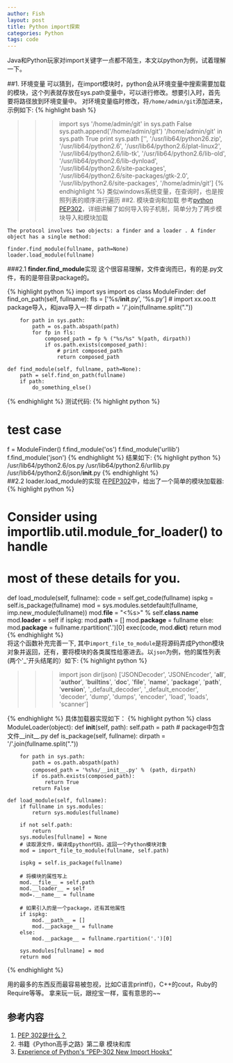 ```yaml
---
author: Fish
layout: post
title: Python import探索 
categories: Python 
tags: code
---
```

Java和Python玩家对import关键字一点都不陌生，本文以python为例，试着理解一下。

##1. 环境变量
可以猜到，在import模块时，python会从环境变量中搜索需要加载的模块，这个列表就存放在sys.path变量中，可以进行修改。想要引入时，首先要将路径放到环境变量中。
对环境变量临时修改，将```/home/admin/git```添加进来，示例如下:
{% highlight bash %}
>>> import sys
>>> '/home/admin/git' in sys.path
False
>>> sys.path.append('/home/admin/git')
>>> '/home/admin/git' in sys.path
True
>>> print sys.path
['', '/usr/lib64/python26.zip', '/usr/lib64/python2.6', '/usr/lib64/python2.6/plat-linux2', '/usr/lib64/python2.6/lib-tk', '/usr/lib64/python2.6/lib-old', '/usr/lib64/python2.6/lib-dynload', '/usr/lib64/python2.6/site-packages', '/usr/lib64/python2.6/site-packages/gtk-2.0', '/usr/lib/python2.6/site-packages', '/home/admin/git']
{% endhighlight %}
类似windows系统变量，在查询时，也是按照列表的顺序进行遍历
##2. 模块查询和加载
参考[python PEP302][1]，详细讲解了如何导入钩子机制，简单分为了两步模块导入和模块加载

    The protocol involves two objects: a finder and a loader . A finder object has a single method:

    finder.find_module(fullname, path=None)
    loader.load_module(fullname)
###2.1  **finder.find_module**实现
这个很容易理解，文件查询而已，有的是.py文件，有的是带目录package的。

{% highlight python %}
import sys
import os
class ModuleFinder:
    def find_on_path(self, fullname):
        fls = ['%s/__init__.py', '%s.py']
        # import xx.oo.tt package导入，和java导入一样
        dirpath = '/'.join(fullname.split("."))

        for path in sys.path:
            path = os.path.abspath(path)
            for fp in fls:
                composed_path = fp % ("%s/%s" %(path, dirpath))
                if os.path.exists(composed_path):
                    # print composed_path
                    return composed_path

    def find_module(self, fullname, path=None):
        path = self.find_on_path(fullname)
        if path:
            do_something_else()
{% endhighlight %}
测试代码:
{% highlight python %}
# test case
f = ModuleFinder()
f.find_module('os')
f.find_module('urllib')
f.find_module('json')
{% endhighlight %}
结果如下:
{% highlight python %}
/usr/lib64/python2.6/os.py
/usr/lib64/python2.6/urllib.py
/usr/lib64/python2.6/json/__init__.py
{% endhighlight %}                                                                                                                                                                         
##2.2 loader.load_module的实现
在[PEP302][2]中，给出了一个简单的模块加载器:
{% highlight python %}
# Consider using importlib.util.module_for_loader() to handle
# most of these details for you.
def load_module(self, fullname):
    code = self.get_code(fullname)
    ispkg = self.is_package(fullname)
    mod = sys.modules.setdefault(fullname, imp.new_module(fullname))
    mod.__file__ = "<%s>" % self.__class__.__name__
    mod.__loader__ = self
    if ispkg:
        mod.__path__ = []
        mod.__package__ = fullname
    else:
        mod.__package__ = fullname.rpartition('.')[0]
    exec(code, mod.__dict__)
    return mod
{% endhighlight %}       
将这个函数补充完善一下, 其中```import_file_to_module```是将源码弄成Python模块对象并返回，还有，要将模块的各类属性给塞进去。以```json```为例，他的属性列表(两个'_'开头结尾的）如下:
{% highlight python %}
>>> import json
>>> dir(json)
['JSONDecoder', 'JSONEncoder', '__all__', '__author__', '__builtins__', '__doc__', '__file__', '__name__', '__package__', '__path__', '__version__', '_default_decoder', '_default_encoder', 'decoder', 'dump', 'dumps', 'encoder', 'load', 'loads', 'scanner']
>>>
{% endhighlight %}
具体加载器实现如下：
{% highlight python %}
class ModuleLoader(object):
    def __init__(self, path):
        self.path = path
    # package中包含文件__init__.py
    def is_package(self, fullname):
        dirpath = '/'.join(fullname.split("."))
        
        for path in sys.path:
            path = os.path.abspath(path)
            composed_path = '%s%s/__init__.py' %　(path, dirpath)
            if os.path.exists(composed_path):
                return True
            return False
            
    def load_module(self, fullname):
        if fullname in sys.modules:
            return sys.modules(fullname)
        
        if not self.path:
            return
        sys.modules[fullname] = None
        # 读取源文件，编译成python代码，返回一个Python模块对象
        mod = import_file_to_module(fullname, self.path)
        
        ispkg = self.is_package(fullname)
        
        # 将模块的属性写上
        mod.__file__ = self.path
        mod.__loader__ = self
        mod=.__name__ = fullname
        
        # 如果引入的是一个package，还有其他属性
        if ispkg:
            mod.__path__ = []
            mod.__package__ = fullname
        else:
            mod.__package__ = fullname.rpartition('.')[0]
            
        sys.modules[fullname] = mod
        return mod
{% endhighlight %}

用的最多的东西反而最容易被忽视，比如C语言printf()，C++的cout，Ruby的Require等等。
拿来玩一玩，跟挖宝一样，蛮有意思的~~

## 参考内容
1. [PEP 302是什么？][3]
2. 书籍《Python高手之路》第二章 模块和库
3. [Experience of Python's “PEP-302 New Import Hooks”][4]


  [1]: https://www.python.org/dev/peps/pep-0302/
  [2]: https://www.python.org/dev/peps/pep-0302/
  [3]: https://ruby-china.org/topics/4897
  [4]: http://programmers.stackexchange.com/questions/154247/experience-of-pythons-pep-302-new-import-hooks
